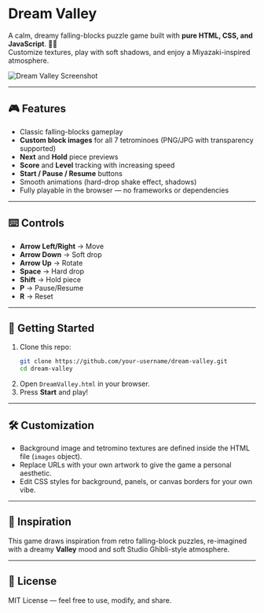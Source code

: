 # Dream Valley

A calm, dreamy falling-blocks puzzle game built with **pure HTML, CSS, and JavaScript**. 🌙✨  
Customize textures, play with soft shadows, and enjoy a Miyazaki-inspired atmosphere.

![Dream Valley Screenshot](https://i.ibb.co/cc8Dspxg/Dream-Valley.png)

---

## 🎮 Features
- Classic falling-blocks gameplay  
- **Custom block images** for all 7 tetrominoes (PNG/JPG with transparency supported)  
- **Next** and **Hold** piece previews  
- **Score** and **Level** tracking with increasing speed  
- **Start / Pause / Resume** buttons  
- Smooth animations (hard-drop shake effect, shadows)  
- Fully playable in the browser — no frameworks or dependencies  

---

## ⌨️ Controls
- **Arrow Left/Right** → Move  
- **Arrow Down** → Soft drop  
- **Arrow Up** → Rotate  
- **Space** → Hard drop  
- **Shift** → Hold piece  
- **P** → Pause/Resume  
- **R** → Reset  

---

## 🚀 Getting Started
1. Clone this repo:
   ```bash
   git clone https://github.com/your-username/dream-valley.git
   cd dream-valley
   ```
2. Open `DreamValley.html` in your browser.  
3. Press **Start** and play!

---

## 🛠️ Customization
- Background image and tetromino textures are defined inside the HTML file (`images` object).  
- Replace URLs with your own artwork to give the game a personal aesthetic.  
- Edit CSS styles for background, panels, or canvas borders for your own vibe.

---

## 🌌 Inspiration
This game draws inspiration from retro falling-block puzzles, re-imagined with a dreamy **Valley** mood and soft Studio Ghibli-style atmosphere.  

---

## 📜 License
MIT License — feel free to use, modify, and share.  
